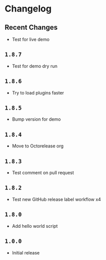 # Changelog

## Recent Changes

- Test for live demo

## `1.8.7`

- Test for demo dry run

## `1.8.6`

- Try to load plugins faster

## `1.8.5`

- Bump version for demo

## `1.8.4`

- Move to Octorelease org

## `1.8.3`

- Test comment on pull request

## `1.8.2`

- Test new GitHub release label workflow x4

## `1.8.0`

- Add hello world script

## `1.0.0`

- Initial release

